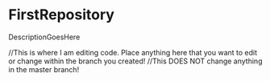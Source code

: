 # FirstRepository
DescriptionGoesHere

//This is where I am editing code. Place anything here that you want to edit or change within the branch you created!
//This DOES NOT change anything in the master branch!
